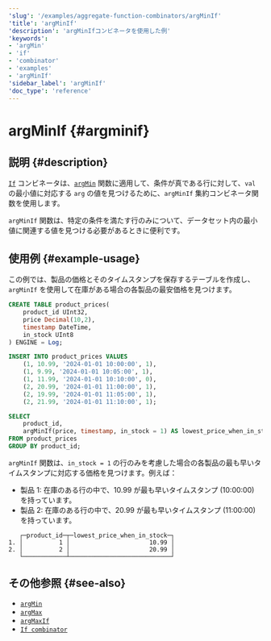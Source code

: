 ```yaml
---
'slug': '/examples/aggregate-function-combinators/argMinIf'
'title': 'argMinIf'
'description': 'argMinIfコンビネータを使用した例'
'keywords':
- 'argMin'
- 'if'
- 'combinator'
- 'examples'
- 'argMinIf'
'sidebar_label': 'argMinIf'
'doc_type': 'reference'
---
```



# argMinIf {#argminif}

## 説明 {#description}

[`If`](/sql-reference/aggregate-functions/combinators#-if) コンビネータは、[`argMin`](/sql-reference/aggregate-functions/reference/argmin) 関数に適用して、条件が真である行に対して、`val` の最小値に対応する `arg` の値を見つけるために、`argMinIf` 集約コンビネータ関数を使用します。

`argMinIf` 関数は、特定の条件を満たす行のみについて、データセット内の最小値に関連する値を見つける必要があるときに便利です。

## 使用例 {#example-usage}

この例では、製品の価格とそのタイムスタンプを保存するテーブルを作成し、`argMinIf` を使用して在庫がある場合の各製品の最安価格を見つけます。

```sql title="Query"
CREATE TABLE product_prices(
    product_id UInt32,
    price Decimal(10,2),
    timestamp DateTime,
    in_stock UInt8
) ENGINE = Log;

INSERT INTO product_prices VALUES
    (1, 10.99, '2024-01-01 10:00:00', 1),
    (1, 9.99, '2024-01-01 10:05:00', 1),
    (1, 11.99, '2024-01-01 10:10:00', 0),
    (2, 20.99, '2024-01-01 11:00:00', 1),
    (2, 19.99, '2024-01-01 11:05:00', 1),
    (2, 21.99, '2024-01-01 11:10:00', 1);

SELECT
    product_id,
    argMinIf(price, timestamp, in_stock = 1) AS lowest_price_when_in_stock
FROM product_prices
GROUP BY product_id;
```

`argMinIf` 関数は、`in_stock = 1` の行のみを考慮した場合の各製品の最も早いタイムスタンプに対応する価格を見つけます。例えば：
- 製品 1: 在庫のある行の中で、10.99 が最も早いタイムスタンプ (10:00:00) を持っています。
- 製品 2: 在庫のある行の中で、20.99 が最も早いタイムスタンプ (11:00:00) を持っています。

```response title="Response"
   ┌─product_id─┬─lowest_price_when_in_stock─┐
1. │          1 │                      10.99 │
2. │          2 │                      20.99 │
   └────────────┴────────────────────────────┘
```

## その他参照 {#see-also}
- [`argMin`](/sql-reference/aggregate-functions/reference/argmin)
- [`argMax`](/sql-reference/aggregate-functions/reference/argmax)
- [`argMaxIf`](/examples/aggregate-function-combinators/argMaxIf)
- [`If combinator`](/sql-reference/aggregate-functions/combinators#-if)
